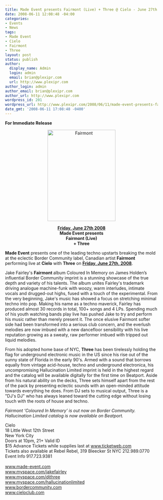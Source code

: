 ```yaml
---
title: Made Event presents Fairmont (Live) + Three @ Cielo - June 27th
date: 2008-06-11 12:08:48 -04:00
categories:
- Events
- News
tags:
- Made Event
- Cielo
- Fairmont
- Three
layout: post
status: publish
author:
  display_name: Admin
  login: admin
  email: brian@plexipr.com
  url: http://www.plexipr.com
author_login: admin
author_email: brian@plexipr.com
author_url: http://www.plexipr.com
wordpress_id: 201
wordpress_url: http://www.plexipr.com/2008/06/11/made-event-presents-fairmont-live-three-cielo-june-27th/
date_gmt: '2008-06-11 17:08:48 -0400'
---
```


<p><strong>For Immediate Release</strong></p>
<p style="text-align: center;"><a href="http://www.made-event.com"><img class="size-full wp-image-1026 aligncenter" title="Fairmont" src="http://www.plexipr.com/wp-content/uploads/2008/06/flyer2.jpg" alt="Fairmont" width="224" height="300" /></a></p>
<p style="text-align: center;"><strong><span style="text-decoration: underline;">Friday, June 27th 2008</span><br />
Made Event presents<br />
Fairmont (Live)<br />
+ Three</strong></p>
<p><strong>Made Event</strong> presents one of the leading techno upstarts breaking the mold at the eclectic Border Community label, Canadian artist <strong>Fairmont</strong> performing live at <strong>Cielo</strong> with <strong>Three</strong> on <span style="text-decoration: underline;"><strong>Friday, June 27th, 2008</strong></span>.</p>
<p>Jake Fairley's <strong>Fairmont </strong>album Coloured In Memory on James Holden’s influential Border Community imprint is a stunning showcase of the true depth and variety of his talents. The album unites Fairley's trademark driving analogue machine-funk with woozy, warm interludes, intimate vocals and drugged-out highs, fused with a touch of the experimental. From the very beginning, Jake's music has showed a focus on stretching minimal techno into pop. Making his name as a techno maverick, Fairley has produced almost 30 records in total, 100+ songs and 4 LPs. Spending much of his youth watching bands play live has pushed Jake to try and perform his music rather than merely present it. The once elusive Fairmont softer side had been transformed into a serious club concern, and the everlush melodies are now imbued with a new dancefloor sensibility with his live reputation growing as a sweaty, raw performer imbued with tripped out liquid melodies.</p>
<p>From his adopted home base of NYC, <strong>Three</strong> has been tirelessly holding the flag for underground electronic music in the US since his rise out of the sunny state of Florida in the early 90's. Armed with a sound that borrows equally from vintage acid-house, techno and underground electronica, his uncompromising Hallucination Limited imprint is held in the highest regard and the catalog will be available digitally for the first time on Beatport. Aside from his natural ability on the decks, Three sets himself apart from the rest of the pack by presenting eclectic sounds with an open-minded attitude towards everything he does. From DJ sets to musical output, Three is a "DJ's DJ" who has always leaned toward the cutting edge without losing touch with the roots of house and techno.</p>
<p><em>Fairmont ‘Coloured In Memory’ is out now on Border Community.<br />
Hallucination Limited catalog is now available on Beatport.</em></p>
<p>Cielo<br />
18 Little West 12th Street<br />
New York City<br />
Doors at 10pm, 21+ Valid ID<br />
$15 Advance Tickets while supplies last at <a href="http://">www.ticketweb.com</a><br />
Tickets also available at Rebel Rebel, 319 Bleecker St NYC 212.989.0770<br />
Event Info 917.723.9381<br />
<a href="http://"><br />
www.made-event.com<br />
www.myspace.com/jakefairley<br />
www.myspace.com/djthree<br />
www.myspace.com/hallucinationlimited<br />
www.bordercommunity.com<br />
www.cieloclub.com</a></p>
